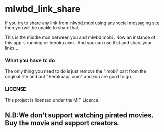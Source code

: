 # mlwbd_link_share
If you try to share any link from mlwbd.mobi using any 
social messaging site then you will be unable to share that.

This is the middle man between you and mlwbd.mobi .
Now an instance of this app is running on heroku.com .
And you can use that and share your links...

<h3>What you have to do</h3>
The only thing you need to do is just remove the ".mobi" 
part from the original site and put ".herokuapp.com" and you
are good to go. 

<h3>LICENSE</h3>
This project is licensed under the MIT Licence.
<h2>N.B:We don't support watching pirated movies. Buy the movie
and support creators. </h2>
